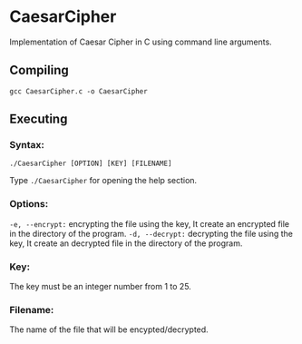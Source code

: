 # CaesarCipher
Implementation of Caesar Cipher in C using command line arguments.

## Compiling
`gcc CaesarCipher.c -o CaesarCipher`

## Executing
### Syntax:
`./CaesarCipher [OPTION] [KEY] [FILENAME]`

Type `./CaesarCipher` for opening the help section.

### Options:
`-e, --encrypt:` encrypting the file using the key, It create an encrypted file in the directory of the program.
`-d, --decrypt:` decrypting the file using the key, It create an decrypted file in the directory of the program.

### Key:
The key must be an integer number from 1 to 25.

### Filename:
The name of the file that will be encypted/decrypted.
